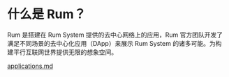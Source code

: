 # 什么是 Rum？

Rum 是搭建在 Rum System 提供的去中心网络上的应用，Rum 官方团队开发了满足不同场景的去中心化应用（DApp）来展示 Rum System 的诸多可能。为构建平行互联网世界提供无限的想象空间。

[applications.md](../applications.md "mention")

